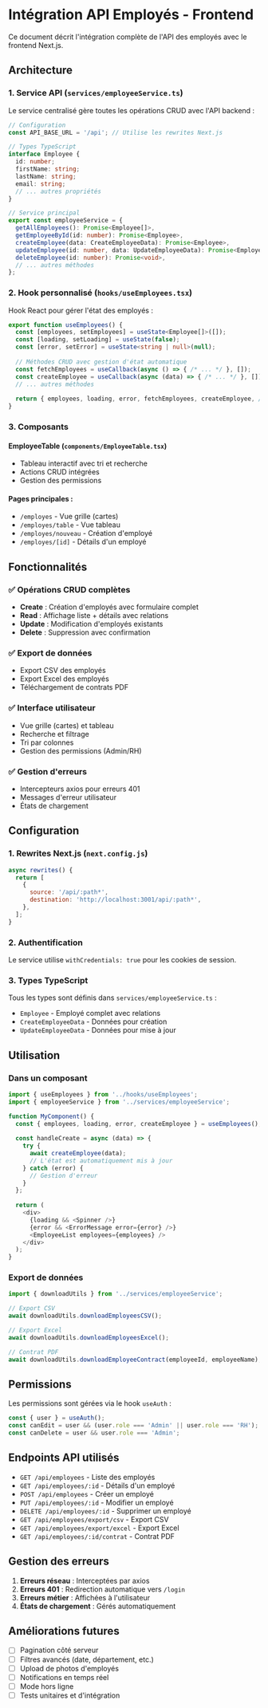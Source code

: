 # Intégration API Employés - Frontend

Ce document décrit l'intégration complète de l'API des employés avec le frontend Next.js.

## Architecture

### 1. Service API (`services/employeeService.ts`)

Le service centralisé gère toutes les opérations CRUD avec l'API backend :

```typescript
// Configuration
const API_BASE_URL = '/api'; // Utilise les rewrites Next.js

// Types TypeScript
interface Employee {
  id: number;
  firstName: string;
  lastName: string;
  email: string;
  // ... autres propriétés
}

// Service principal
export const employeeService = {
  getAllEmployees(): Promise<Employee[]>,
  getEmployeeById(id: number): Promise<Employee>,
  createEmployee(data: CreateEmployeeData): Promise<Employee>,
  updateEmployee(id: number, data: UpdateEmployeeData): Promise<Employee>,
  deleteEmployee(id: number): Promise<void>,
  // ... autres méthodes
};
```

### 2. Hook personnalisé (`hooks/useEmployees.tsx`)

Hook React pour gérer l'état des employés :

```typescript
export function useEmployees() {
  const [employees, setEmployees] = useState<Employee[]>([]);
  const [loading, setLoading] = useState(false);
  const [error, setError] = useState<string | null>(null);
  
  // Méthodes CRUD avec gestion d'état automatique
  const fetchEmployees = useCallback(async () => { /* ... */ }, []);
  const createEmployee = useCallback(async (data) => { /* ... */ }, []);
  // ... autres méthodes
  
  return { employees, loading, error, fetchEmployees, createEmployee, /* ... */ };
}
```

### 3. Composants

#### EmployeeTable (`components/EmployeeTable.tsx`)
- Tableau interactif avec tri et recherche
- Actions CRUD intégrées
- Gestion des permissions

#### Pages principales :
- `/employes` - Vue grille (cartes)
- `/employes/table` - Vue tableau
- `/employes/nouveau` - Création d'employé
- `/employes/[id]` - Détails d'un employé

## Fonctionnalités

### ✅ Opérations CRUD complètes
- **Create** : Création d'employés avec formulaire complet
- **Read** : Affichage liste + détails avec relations
- **Update** : Modification d'employés existants
- **Delete** : Suppression avec confirmation

### ✅ Export de données
- Export CSV des employés
- Export Excel des employés
- Téléchargement de contrats PDF

### ✅ Interface utilisateur
- Vue grille (cartes) et tableau
- Recherche et filtrage
- Tri par colonnes
- Gestion des permissions (Admin/RH)

### ✅ Gestion d'erreurs
- Intercepteurs axios pour erreurs 401
- Messages d'erreur utilisateur
- États de chargement

## Configuration

### 1. Rewrites Next.js (`next.config.js`)

```javascript
async rewrites() {
  return [
    {
      source: '/api/:path*',
      destination: 'http://localhost:3001/api/:path*',
    },
  ];
}
```

### 2. Authentification

Le service utilise `withCredentials: true` pour les cookies de session.

### 3. Types TypeScript

Tous les types sont définis dans `services/employeeService.ts` :
- `Employee` - Employé complet avec relations
- `CreateEmployeeData` - Données pour création
- `UpdateEmployeeData` - Données pour mise à jour

## Utilisation

### Dans un composant

```typescript
import { useEmployees } from '../hooks/useEmployees';
import { employeeService } from '../services/employeeService';

function MyComponent() {
  const { employees, loading, error, createEmployee } = useEmployees();
  
  const handleCreate = async (data) => {
    try {
      await createEmployee(data);
      // L'état est automatiquement mis à jour
    } catch (error) {
      // Gestion d'erreur
    }
  };
  
  return (
    <div>
      {loading && <Spinner />}
      {error && <ErrorMessage error={error} />}
      <EmployeeList employees={employees} />
    </div>
  );
}
```

### Export de données

```typescript
import { downloadUtils } from '../services/employeeService';

// Export CSV
await downloadUtils.downloadEmployeesCSV();

// Export Excel
await downloadUtils.downloadEmployeesExcel();

// Contrat PDF
await downloadUtils.downloadEmployeeContract(employeeId, employeeName);
```

## Permissions

Les permissions sont gérées via le hook `useAuth` :

```typescript
const { user } = useAuth();
const canEdit = user && (user.role === 'Admin' || user.role === 'RH');
const canDelete = user && user.role === 'Admin';
```

## Endpoints API utilisés

- `GET /api/employees` - Liste des employés
- `GET /api/employees/:id` - Détails d'un employé
- `POST /api/employees` - Créer un employé
- `PUT /api/employees/:id` - Modifier un employé
- `DELETE /api/employees/:id` - Supprimer un employé
- `GET /api/employees/export/csv` - Export CSV
- `GET /api/employees/export/excel` - Export Excel
- `GET /api/employees/:id/contrat` - Contrat PDF

## Gestion des erreurs

1. **Erreurs réseau** : Interceptées par axios
2. **Erreurs 401** : Redirection automatique vers `/login`
3. **Erreurs métier** : Affichées à l'utilisateur
4. **États de chargement** : Gérés automatiquement

## Améliorations futures

- [ ] Pagination côté serveur
- [ ] Filtres avancés (date, département, etc.)
- [ ] Upload de photos d'employés
- [ ] Notifications en temps réel
- [ ] Mode hors ligne
- [ ] Tests unitaires et d'intégration 